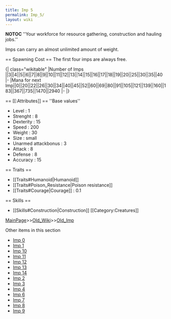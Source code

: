 ```yaml
---
title: Imp 5
permalink: Imp_5/
layout: wiki
---
```

__NOTOC__
''Your workforce for resource gathering, construction and hauling jobs.''

Imps can carry an almost unlimited amount of weight.

== Spawning Cost ==
The first four imps are always free.

{| class=&quot;wikitable&quot;
|Number of Imps ||3||4||5||6||7||8||9||10||11||12||13||14||15||16||17||18||19||20||25||30||35||40
|-
|Mana for next Imp||0||20||22||26||30||34||40||45||52||60||69||80||91||105||121||139||160||183||367||735||1470||2940
|-
|}

== [[:Attributes]] ==
''Base values''
* Level : 1
* Strenght : 8
* Dexterity : 15
* Speed : 200
* Weight : 30
* Size : small
* Unarmed attackbonus : 3
* Attack : 8
* Defense : 8
* Accuracy : 15

== Traits ==
* [[Traits#Humanoid|Humanoid]]
* [[Traits#Poison_Resistance|Poison resistance]]
* [[Traits#Courage|Courage]] : 0.1

== Skills ==
* [[Skills#Construction|Construction]]
[[Category:Creatures]]

[MainPage](/keeperrl_wiki/ "wikilink")>>[Old_Wiki](/keeperrl_wiki/Old_Wiki "wikilink")>>[Old_Imp](/keeperrl_wiki/Old_Imp "wikilink")

Other items in this section
-    [Imp 0](/keeperrl_wiki/Imp_0 "wikilink")
-    [Imp 1](/keeperrl_wiki/Imp_1 "wikilink")
-    [Imp 10](/keeperrl_wiki/Imp_10 "wikilink")
-    [Imp 11](/keeperrl_wiki/Imp_11 "wikilink")
-    [Imp 12](/keeperrl_wiki/Imp_12 "wikilink")
-    [Imp 13](/keeperrl_wiki/Imp_13 "wikilink")
-    [Imp 14](/keeperrl_wiki/Imp_14 "wikilink")
-    [Imp 2](/keeperrl_wiki/Imp_2 "wikilink")
-    [Imp 3](/keeperrl_wiki/Imp_3 "wikilink")
-    [Imp 4](/keeperrl_wiki/Imp_4 "wikilink")
-    [Imp 6](/keeperrl_wiki/Imp_6 "wikilink")
-    [Imp 7](/keeperrl_wiki/Imp_7 "wikilink")
-    [Imp 8](/keeperrl_wiki/Imp_8 "wikilink")
-    [Imp 9](/keeperrl_wiki/Imp_9 "wikilink")
